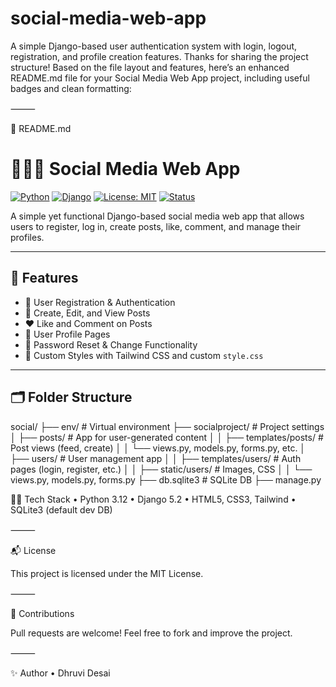 # social-media-web-app
A simple Django-based user authentication system with login, logout, registration, and profile creation features.
Thanks for sharing the project structure! Based on the file layout and features, here’s an enhanced README.md file for your Social Media Web App project, including useful badges and clean formatting:

⸻

📄 README.md

# 🧑‍🤝‍🧑 Social Media Web App

[![Python](https://img.shields.io/badge/Python-3.12-blue?logo=python)](https://www.python.org/)
[![Django](https://img.shields.io/badge/Django-5.2-success?logo=django)](https://www.djangoproject.com/)
[![License: MIT](https://img.shields.io/badge/License-MIT-green.svg)](https://opensource.org/licenses/MIT)
[![Status](https://img.shields.io/badge/status-active-brightgreen)]()

A simple yet functional Django-based social media web app that allows users to register, log in, create posts, like, comment, and manage their profiles.

---

## 🚀 Features

- 🔐 User Registration & Authentication
- 📝 Create, Edit, and View Posts
- ❤️ Like and Comment on Posts
- 👤 User Profile Pages
- 📧 Password Reset & Change Functionality
- 🎨 Custom Styles with Tailwind CSS and custom `style.css`

---

## 🗂️ Folder Structure

social/
├── env/                        # Virtual environment
├── socialproject/             # Project settings
│   ├── posts/                 # App for user-generated content
│   │   ├── templates/posts/   # Post views (feed, create)
│   │   └── views.py, models.py, forms.py, etc.
│   ├── users/                 # User management app
│   │   ├── templates/users/   # Auth pages (login, register, etc.)
│   │   ├── static/users/      # Images, CSS
│   │   └── views.py, models.py, forms.py
├── db.sqlite3                 # SQLite DB
├── manage.py


👩‍💻 Tech Stack
	•	Python 3.12
	•	Django 5.2
	•	HTML5, CSS3, Tailwind
	•	SQLite3 (default dev DB)

⸻

📬 License

This project is licensed under the MIT License.

⸻

🤝 Contributions

Pull requests are welcome! Feel free to fork and improve the project.

⸻

✨ Author
	•	Dhruvi Desai
